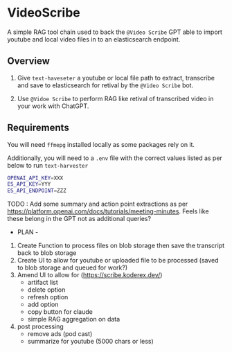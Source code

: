 # VideoScribe

A simple RAG tool chain used to back the `@Video Scribe` GPT able to import youtube and local video files in to an elasticsearch endpoint.

## Overview
1. Give `text-haveseter` a youtube or local file path to extract, transcribe and save to elasticsearch for retival by the `@Video Scribe` bot. 

2. Use `@Vidoe Scribe` to perform RAG like retival of transcribed video in your work with ChatGPT.

## Requirements
You will need `ffmepg` installed locally as some packages rely on it.

Additionally, you will need to a `.env` file with the correct values listed as per below to run `text-harvester`

```bash
OPENAI_API_KEY=XXX
ES_API_KEY=YYY
ES_API_ENDPOINT=ZZZ
```

TODO : Add some summary and action point extractions as per https://platform.openai.com/docs/tutorials/meeting-minutes. Feels like these belong in the GPT not as additional queries? 

- PLAN -
1. Create Function to process files on blob storage then save the transcript back to blob storage
2. Create UI to allow for youtube or uploaded file to be processed (saved to blob storage and queued for work?)
3. Amend UI to allow for (https://scribe.koderex.dev/)
    -  artifact list
    -  delete option
    -  refresh option
    -  add option
    -  copy button for claude 
    -  simple RAG aggregation on data
4. post processing 
    - remove ads (pod cast)
    - summarize for youtube (5000 chars or less)